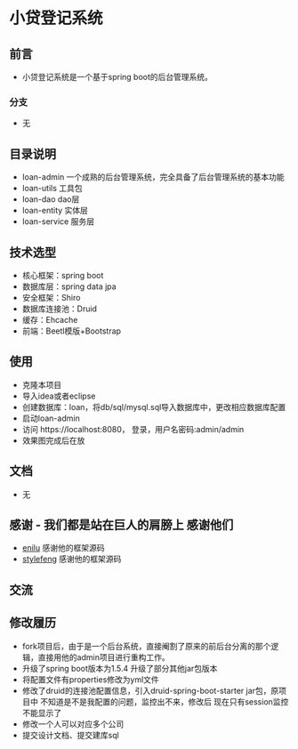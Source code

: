 # 小贷登记系统
 
## 前言

 - 小贷登记系统是一个基于spring boot的后台管理系统。

### 分支
 - 无


## 目录说明
- loan-admin 一个成熟的后台管理系统，完全具备了后台管理系统的基本功能
- loan-utils 工具包
- loan-dao  dao层
- loan-entity 实体层
- loan-service 服务层

## 技术选型

- 核心框架：spring boot
- 数据库层：spring data jpa
- 安全框架：Shiro
- 数据库连接池：Druid
- 缓存：Ehcache
- 前端：Beetl模版+Bootstrap

## 使用

- 克隆本项目
- 导入idea或者eclipse
- 创建数据库：loan，将db/sql/mysql.sql导入数据库中，更改相应数据库配置
- 启动loan-admin
- 访问 https://localhost:8080，   登录，用户名密码:admin/admin
- 效果图完成后在放

## 文档
- 无


## 感谢 - 我们都是站在巨人的肩膀上 感谢他们

- [enilu](https://github.com/enilu/guns-lite) 感谢他的框架源码
- [stylefeng](https://github.com/stylefeng/Guns) 感谢他的框架源码

## 交流

## 修改履历
- fork项目后，由于是一个后台系统，直接阉割了原来的前后台分离的那个逻辑，直接用他的admin项目进行重构工作。
- 升级了spring boot版本为1.5.4 升级了部分其他jar包版本
- 将配置文件有properties修改为yml文件
- 修改了druid的连接池配置信息，引入druid-spring-boot-starter jar包，原项目中 不知道是不是我配置的问题，监控出不来，修改后  现在只有session监控不能显示了
- 修改一个人可以对应多个公司
- 提交设计文档、提交建库sql



